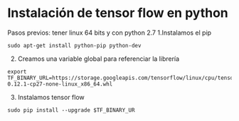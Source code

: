 # Instalación de tensor flow en python

Pasos previos: tener linux 64 bits y con python 2.7
1.Instalamos el pip
```
sudo apt-get install python-pip python-dev
```
2. Creamos una variable global para referenciar la librería
```
export TF_BINARY_URL=https://storage.googleapis.com/tensorflow/linux/cpu/tensorflow-0.12.1-cp27-none-linux_x86_64.whl
```

3. Instalamos tensor flow
```
sudo pip install --upgrade $TF_BINARY_UR
```
